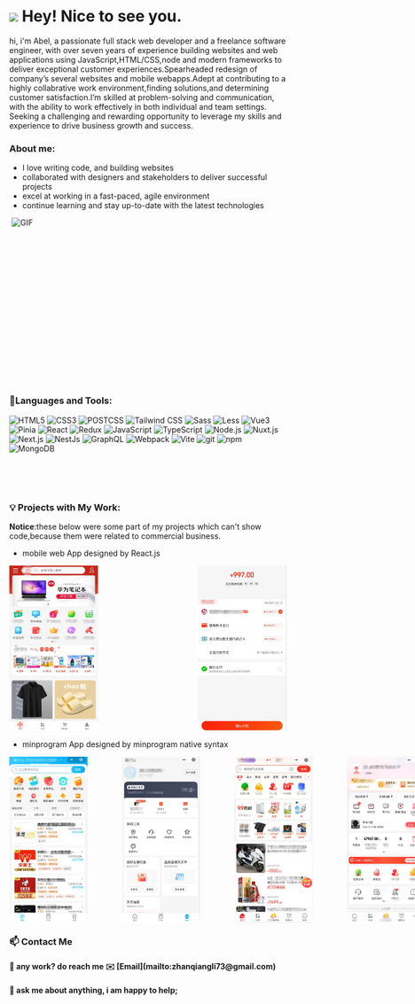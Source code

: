 <h1><img src="https://emojis.slackmojis.com/emojis/images/1531849430/4246/blob-sunglasses.gif?1531849430" width="30"/> Hey! Nice to see you.</h1>

hi, i'm Abel, a passionate full stack web developer and a freelance software engineer, with over seven years of experience building websites and web applications using JavaScript,HTML/CSS,node and modern frameworks to deliver exceptional customer experiences.Spearheaded redesign of company’s several websites and mobile webapps.Adept at contributing to a highly collabrative work environment,finding solutions,and determining customer satisfaction.I’m skilled at problem-solving and communication, with the ability to work effectively in both individual and team settings. Seeking a challenging and rewarding opportunity to leverage my skills and experience to drive business growth and success.

### About me:

- I love writing code, and building websites
- collaborated with designers and stakeholders to deliver successful projects
- excel at working in a fast-paced, agile environment
- continue learning and stay up-to-date with the latest technologies

<img align="right" alt="GIF" src="https://github.com/abhisheknaiidu/abhisheknaiidu/blob/master/code.gif?raw=true" width="500" height="320" />

<br/>
<br/>

### 📝Languages and Tools:  
<p>
  <img alt="HTML5" src="https://img.shields.io/badge/-HTML5-8DD6F9?style=flat-square&logo=html5&logoColor=white" /> 
  <img alt="CSS3" src="https://img.shields.io/badge/-CSS3-45b8d8?style=flat-square&logo=css3&logoColor=white" />
  <img alt="POSTCSS" src="https://img.shields.io/badge/-PostCSS-45b8d8?style=flat-square&logo=postcss&logoColor=white" />
  <img alt="Tailwind CSS" src="https://img.shields.io/badge/-Tailwind CSS-45b8d8?style=flat-square&logo=tailwindcss&logoColor=white" />
   <img alt="Sass" src="https://img.shields.io/badge/-Sass-46a2f1?style=flat-square&logo=sass&logoColor=white" />
   <img alt="Less" src="https://img.shields.io/badge/-Less-46a2f1?style=flat-square&logo=less&logoColor=white" />
  <img alt="Vue3" src="https://img.shields.io/badge/-Vue3-2088FF?style=flat-square&logo=vuedotjs&logoColor=white" />
  <img alt="Pinia" src="https://img.shields.io/badge/-Pinia-2088FF?style=flat-square&logo=vuedotjs&logoColor=white" />
  <img alt="React" src="https://img.shields.io/badge/-React-1a73e8?style=flat-square&logo=react&logoColor=white" />
  <img alt="Redux" src="https://img.shields.io/badge/-Redux-1a73e8?style=flat-square&logo=redux&logoColor=white" />
   <img alt="JavaScript" src="https://img.shields.io/badge/-JavaScript-007ACC?style=flat-square&logo=javascript&logoColor=white" />
   <img alt="TypeScript" src="https://img.shields.io/badge/-TypeScript-007ACC?style=flat-square&logo=typescript&logoColor=white" />
   <img alt="Node.js" src="https://img.shields.io/badge/-Node.js-5849BE?style=flat-square&logo=nodedotjs&logoColor=white" />
   <img alt="Nuxt.js" src="https://img.shields.io/badge/-Nuxt.js-5849BE?style=flat-square&logo=nuxtdotjs&logoColor=white" />
   <img alt="Next.js" src="https://img.shields.io/badge/-Next.js-5849BE?style=flat-square&logo=nextdotjs&logoColor=white" />
   <img alt="NestJs" src="https://img.shields.io/badge/-NestJs-ea2845?style=flat-square&logo=nestjs&logoColor=white" />
  <img alt="GraphQL" src="https://img.shields.io/badge/-GraphQL-311C87?style=flat-square&logo=apollo-graphql&logoColor=white" />
    <img alt="Webpack" src="https://img.shields.io/badge/-Webpack-430098?style=flat-square&logo=webpack&logoColor=white" />
    <img alt="Vite" src="https://img.shields.io/badge/-Vite-430098?style=flat-square&logo=vite&logoColor=white" />
  <img alt="git" src="https://img.shields.io/badge/-Git-F05032?style=flat-square&logo=git&logoColor=white" />
  <img alt="npm" src="https://img.shields.io/badge/-NPM-CB3837?style=flat-square&logo=npm&logoColor=white" />
  <img alt="MongoDB" src="https://img.shields.io/badge/-MongoDB-13aa52?style=flat-square&logo=mongodb&logoColor=white" />
</p>
<br/>
<br/>
<br/>

### 💡 Projects with My Work:
<b>Notice</b>:these below were some part of my projects which can't show code,because them were related to commercial business.
<br/>
 - mobile web App designed by React.js
<div style="display: flex;align-items: center;justify-content: space-between;width:500px;">
  <img src="./mobile_home.jpg" style="width:160px;height:300px;margin-right:50px;"/>
  &nbsp;&nbsp;&nbsp;
  <img src="./mobile_pay.jpg" style="width:160px;height:300px;"/>
</div>

 - minprogram App designed by minprogram native syntax
   
<div style="display: flex;align-items: center;justify-content: space-between;width:500px;">
  <img src="./mp-4.jpg" style="width:160px;height:300px;margin-right:50px;"/>
  &nbsp;&nbsp;&nbsp;
  <img src="./mp-3.jpg" style="width:160px;height:300px;margin-right:50px;"/>
  &nbsp;&nbsp;&nbsp;
  <img src="./mp-2.jpg" style="width:160px;height:300px;margin-right:50px;"/>
  &nbsp;&nbsp;&nbsp;
  <img src="./mp-1.jpg" style="width:160px;height:300px;margin-right:50px;"/>
</div>

### 📫 Contact Me

 <h4>💼 any work? do reach me ✉️ [Email](mailto:zhanqiangli73@gmail.com)</h4>
 <h4>💬 ask me about anything, i am happy to help;</h4>
